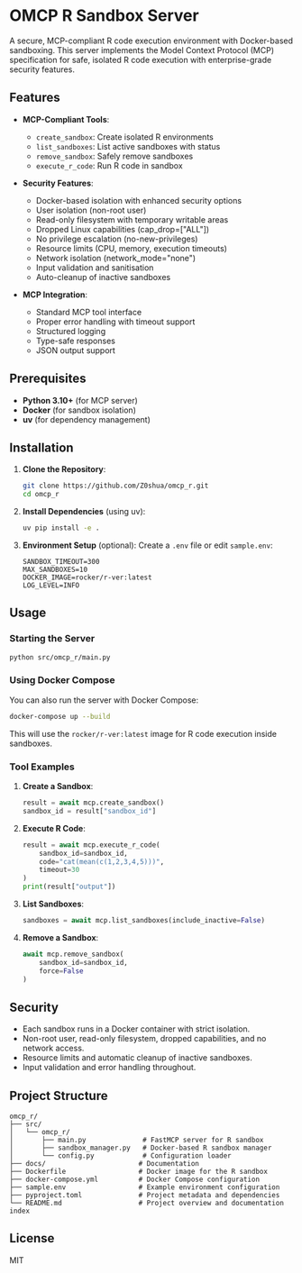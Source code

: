 # OMCP R Sandbox Server

A secure, MCP-compliant R code execution environment with Docker-based sandboxing. This server implements the Model Context Protocol (MCP) specification for safe, isolated R code execution with enterprise-grade security features.

## Features

- **MCP-Compliant Tools**:
  - `create_sandbox`: Create isolated R environments
  - `list_sandboxes`: List active sandboxes with status
  - `remove_sandbox`: Safely remove sandboxes
  - `execute_r_code`: Run R code in sandbox

- **Security Features**:
  - Docker-based isolation with enhanced security options
  - User isolation (non-root user)
  - Read-only filesystem with temporary writable areas
  - Dropped Linux capabilities (cap_drop=["ALL"])
  - No privilege escalation (no-new-privileges)
  - Resource limits (CPU, memory, execution timeouts)
  - Network isolation (network_mode="none")
  - Input validation and sanitisation
  - Auto-cleanup of inactive sandboxes

- **MCP Integration**:
  - Standard MCP tool interface
  - Proper error handling with timeout support
  - Structured logging
  - Type-safe responses
  - JSON output support

## Prerequisites

- **Python 3.10+** (for MCP server)
- **Docker** (for sandbox isolation)
- **uv** (for dependency management)

## Installation

1. **Clone the Repository**:
   ```sh
   git clone https://github.com/Z0shua/omcp_r.git
   cd omcp_r
   ```

2. **Install Dependencies** (using uv):
   ```sh
   uv pip install -e .
   ```

3. **Environment Setup** (optional):
   Create a `.env` file or edit `sample.env`:
   ```env
   SANDBOX_TIMEOUT=300
   MAX_SANDBOXES=10
   DOCKER_IMAGE=rocker/r-ver:latest
   LOG_LEVEL=INFO
   ```

## Usage

### Starting the Server

```sh
python src/omcp_r/main.py
```

### Using Docker Compose

You can also run the server with Docker Compose:

```sh
docker-compose up --build
```

This will use the `rocker/r-ver:latest` image for R code execution inside sandboxes.

### Tool Examples

1. **Create a Sandbox**:
   ```python
   result = await mcp.create_sandbox()
   sandbox_id = result["sandbox_id"]
   ```

2. **Execute R Code**:
   ```python
   result = await mcp.execute_r_code(
       sandbox_id=sandbox_id,
       code="cat(mean(c(1,2,3,4,5)))",
       timeout=30
   )
   print(result["output"])
   ```

3. **List Sandboxes**:
   ```python
   sandboxes = await mcp.list_sandboxes(include_inactive=False)
   ```

4. **Remove a Sandbox**:
   ```python
   await mcp.remove_sandbox(
       sandbox_id=sandbox_id,
       force=False
   )
   ```

## Security

- Each sandbox runs in a Docker container with strict isolation.
- Non-root user, read-only filesystem, dropped capabilities, and no network access.
- Resource limits and automatic cleanup of inactive sandboxes.
- Input validation and error handling throughout.

## Project Structure

```
omcp_r/
├── src/
│   └── omcp_r/
│       ├── main.py              # FastMCP server for R sandbox
│       ├── sandbox_manager.py   # Docker-based R sandbox manager
│       └── config.py            # Configuration loader
├── docs/                       # Documentation
├── Dockerfile                  # Docker image for the R sandbox
├── docker-compose.yml          # Docker Compose configuration
├── sample.env                  # Example environment configuration
├── pyproject.toml              # Project metadata and dependencies
└── README.md                   # Project overview and documentation index
```

## License
MIT

